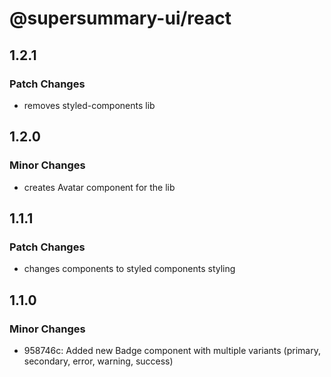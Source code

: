 # @supersummary-ui/react

## 1.2.1

### Patch Changes

- removes styled-components lib

## 1.2.0

### Minor Changes

- creates Avatar component for the lib

## 1.1.1

### Patch Changes

- changes components to styled components styling

## 1.1.0

### Minor Changes

- 958746c: Added new Badge component with multiple variants (primary, secondary, error, warning, success)
